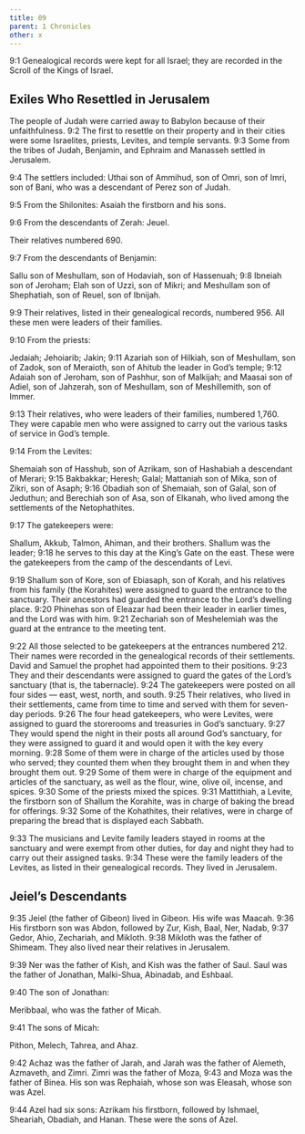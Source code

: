 ```yaml
---
title: 09
parent: 1 Chronicles
other: x
---
```


<a name="9:1">9:1</a> Genealogical records were kept for all Israel; they are recorded in the Scroll of the Kings of Israel.

## Exiles Who Resettled in Jerusalem

The people of Judah were carried away to Babylon because of their unfaithfulness. <a name="9:2">9:2</a> The first to resettle on their property and in their cities were some Israelites, priests, Levites, and temple servants. <a name="9:3">9:3</a> Some from the tribes of Judah, Benjamin, and Ephraim and Manasseh settled in Jerusalem.

<a name="9:4">9:4</a> The settlers included: Uthai son of Ammihud, son of Omri, son of Imri, son of Bani, who was a descendant of Perez son of Judah.

<a name="9:5">9:5</a> From the Shilonites: Asaiah the firstborn and his sons.

<a name="9:6">9:6</a> From the descendants of Zerah: Jeuel.

Their relatives numbered 690.

<a name="9:7">9:7</a> From the descendants of Benjamin:

Sallu son of Meshullam, son of Hodaviah, son of Hassenuah; <a name="9:8">9:8</a> Ibneiah son of Jeroham; Elah son of Uzzi, son of Mikri; and Meshullam son of Shephatiah, son of Reuel, son of Ibnijah.

<a name="9:9">9:9</a> Their relatives, listed in their genealogical records, numbered 956. All these men were leaders of their families.

<a name="9:10">9:10</a> From the priests:

Jedaiah; Jehoiarib; Jakin; <a name="9:11">9:11</a> Azariah son of Hilkiah, son of Meshullam, son of Zadok, son of Meraioth, son of Ahitub the leader in God’s temple; <a name="9:12">9:12</a> Adaiah son of Jeroham, son of Pashhur, son of Malkijah; and Maasai son of Adiel, son of Jahzerah, son of Meshullam, son of Meshillemith, son of Immer.

<a name="9:13">9:13</a> Their relatives, who were leaders of their families, numbered 1,760. They were capable men who were assigned to carry out the various tasks of service in God’s temple.

<a name="9:14">9:14</a> From the Levites:

Shemaiah son of Hasshub, son of Azrikam, son of Hashabiah a descendant of Merari; <a name="9:15">9:15</a> Bakbakkar; Heresh; Galal; Mattaniah son of Mika, son of Zikri, son of Asaph; <a name="9:16">9:16</a> Obadiah son of Shemaiah, son of Galal, son of Jeduthun; and Berechiah son of Asa, son of Elkanah, who lived among the settlements of the Netophathites.

<a name="9:17">9:17</a> The gatekeepers were:

Shallum, Akkub, Talmon, Ahiman, and their brothers. Shallum was the leader; <a name="9:18">9:18</a> he serves to this day at the King’s Gate on the east. These were the gatekeepers from the camp of the descendants of Levi.

<a name="9:19">9:19</a> Shallum son of Kore, son of Ebiasaph, son of Korah, and his relatives from his family (the Korahites) were assigned to guard the entrance to the sanctuary. Their ancestors had guarded the entrance to the Lord’s dwelling place. <a name="9:20">9:20</a> Phinehas son of Eleazar had been their leader in earlier times, and the Lord was with him. <a name="9:21">9:21</a> Zechariah son of Meshelemiah was the guard at the entrance to the meeting tent.

<a name="9:22">9:22</a> All those selected to be gatekeepers at the entrances numbered 212. Their names were recorded in the genealogical records of their settlements. David and Samuel the prophet had appointed them to their positions. <a name="9:23">9:23</a> They and their descendants were assigned to guard the gates of the Lord’s sanctuary (that is, the tabernacle). <a name="9:24">9:24</a> The gatekeepers were posted on all four sides — east, west, north, and south. <a name="9:25">9:25</a> Their relatives, who lived in their settlements, came from time to time and served with them for seven-day periods. <a name="9:26">9:26</a> The four head gatekeepers, who were Levites, were assigned to guard the storerooms and treasuries in God’s sanctuary. <a name="9:27">9:27</a> They would spend the night in their posts all around God’s sanctuary, for they were assigned to guard it and would open it with the key every morning. <a name="9:28">9:28</a> Some of them were in charge of the articles used by those who served; they counted them when they brought them in and when they brought them out. <a name="9:29">9:29</a> Some of them were in charge of the equipment and articles of the sanctuary, as well as the flour, wine, olive oil, incense, and spices. <a name="9:30">9:30</a> Some of the priests mixed the spices. <a name="9:31">9:31</a> Mattithiah, a Levite, the firstborn son of Shallum the Korahite, was in charge of baking the bread for offerings. <a name="9:32">9:32</a> Some of the Kohathites, their relatives, were in charge of preparing the bread that is displayed each Sabbath.

<a name="9:33">9:33</a> The musicians and Levite family leaders stayed in rooms at the sanctuary and were exempt from other duties, for day and night they had to carry out their assigned tasks. <a name="9:34">9:34</a> These were the family leaders of the Levites, as listed in their genealogical records. They lived in Jerusalem.

## Jeiel’s Descendants

<a name="9:35">9:35</a> Jeiel (the father of Gibeon) lived in Gibeon. His wife was Maacah. <a name="9:36">9:36</a> His firstborn son was Abdon, followed by Zur, Kish, Baal, Ner, Nadab, <a name="9:37">9:37</a> Gedor, Ahio, Zechariah, and Mikloth. <a name="9:38">9:38</a> Mikloth was the father of Shimeam. They also lived near their relatives in Jerusalem.

<a name="9:39">9:39</a> Ner was the father of Kish, and Kish was the father of Saul. Saul was the father of Jonathan, Malki-Shua, Abinadab, and Eshbaal.

<a name="9:40">9:40</a> The son of Jonathan:

Meribbaal, who was the father of Micah.

<a name="9:41">9:41</a> The sons of Micah:

Pithon, Melech, Tahrea, and Ahaz.

<a name="9:42">9:42</a> Achaz was the father of Jarah, and Jarah was the father of Alemeth, Azmaveth, and Zimri. Zimri was the father of Moza, <a name="9:43">9:43</a> and Moza was the father of Binea. His son was Rephaiah, whose son was Eleasah, whose son was Azel.

<a name="9:44">9:44</a> Azel had six sons: Azrikam his firstborn, followed by Ishmael, Sheariah, Obadiah, and Hanan. These were the sons of Azel.
